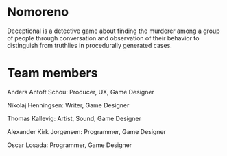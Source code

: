 # Nomoreno

Deceptional is a detective game about finding the murderer among a group of people through
conversation and observation of their behavior to distinguish from truthlies in
procedurally generated cases.

# Team members

Anders Antoft Schou: Producer, UX, Game Designer

Nikolaj Henningsen: Writer, Game Designer

Thomas Kallevig: Artist, Sound, Game Designer

Alexander Kirk Jorgensen: Programmer, Game Designer

Oscar Losada: Programmer, Game Designer
